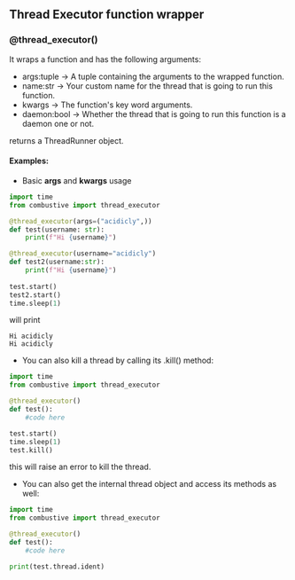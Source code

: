 ## Thread Executor function wrapper

### @thread_executor()
It wraps a function and has the following arguments:

- args:tuple -> A tuple containing the arguments to the wrapped function.
- name:str -> Your custom name for the thread that is going to run this function.
- kwargs -> The function's key word arguments.
- daemon:bool -> Whether the thread that is going to run this function is a daemon one or not.

returns a ThreadRunner object.

#### Examples:

- Basic **args** and **kwargs** usage

```python
import time
from combustive import thread_executor

@thread_executor(args=("acidicly",))
def test(username: str):
    print(f"Hi {username}")

@thread_executor(username="acidicly") 
def test2(username:str): 
    print(f"Hi {username}")
    
test.start()
test2.start()
time.sleep(1)
```
will print 
```
Hi acidicly
Hi acidicly
```

- You can also kill a thread by calling its .kill() method:

```python
import time
from combustive import thread_executor

@thread_executor()
def test():
    #code here

test.start()
time.sleep(1)
test.kill()
```

this will raise an error to kill the thread.

- You can also get the internal thread object and access its methods as well:

```python
import time
from combustive import thread_executor

@thread_executor()
def test():
    #code here

print(test.thread.ident)
```
